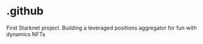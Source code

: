 # .github
First Starknet project. Building a leveraged positions aggregator for fun with dynamics NFTs
